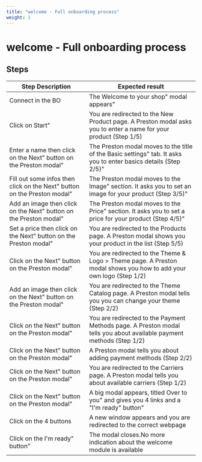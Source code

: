 ```yaml
---
title: "welcome - Full onboarding process"
weight: 1
---
```


# welcome - Full onboarding process
## Steps
| Step Description | Expected result |
| ----- | ----- |
| Connect in the BO | The Welcome to your shop" modal appears" |
| Click on Start" | You are redirected to the New Product page. A Preston modal asks you to enter a name for your product (Step 1/5) |
| Enter a name then click on the Next" button on the Preston modal" | The Preston modal moves to the title of the Basic settings" tab. It asks you to enter basics details (Step 2/5)" |
| Fill out some infos then click on the Next" button on the Preston modal" | The Preston modal moves to the Image" section. It asks you to set an image for your product (Step 3/5)" |
| Add an image then click on the Next" button on the Preston modal" | The Preston modal moves to the Price" section. It asks you to set a price for your product (Step 4/5)" |
| Set a price then click on the Next" button on the Preston modal" | You are redirected to the Products page. A Preston modal shows you your product in the list (Step 5/5) |
| Click on the Next" button on the Preston modal" | You are redirected to the Theme & Logo > Theme page. A Preston modal shows you how to add your own logo (Step 1/2) |
| Add an image then click on the Next" button on the Preston modal" | You are redirected to the Theme Catalog page. A Preston modal tells you you can change your theme (Step 2/2) |
| Click on the Next" button on the Preston modal" | You are redirected to the Payment Methods page. A Preston modal tells you about available payment methods (Step 1/2) |
| Click on the Next" button on the Preston modal" | A Preston modal tells you about adding payment methods (Step 2/2) |
| Click on the Next" button on the Preston modal" | You are redirected to the Carriers page. A Preston modal tells you about available carriers (Step 1/2) |
| Click on the Next" button on the Preston modal" | A big modal appears, titled Over to you" and gives you 4 links and a "I'm ready" button" |
| Click on the 4 buttons | A new window appears and you are redirected to the correct webpage |
| Click on the I'm ready" button" | The modal closes.No more indication about the welcome module is available |
